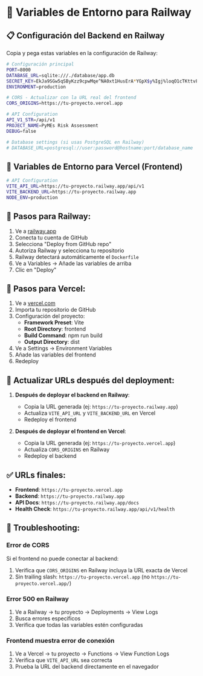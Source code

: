 # 🔧 Variables de Entorno para Railway

## 📋 Configuración del Backend en Railway

Copia y pega estas variables en la configuración de Railway:

```bash
# Configuración principal
PORT=8000
DATABASE_URL=sqlite:///./database/app.db
SECRET_KEY=EkJa9SGw5qSByKzz9cpwMqe^NA0xt1HusErA*YGpX$y%Igj%loqO1cTKttvFeqST
ENVIRONMENT=production

# CORS - Actualizar con la URL real del frontend
CORS_ORIGINS=https://tu-proyecto.vercel.app

# API Configuration
API_V1_STR=/api/v1
PROJECT_NAME=PyMEs Risk Assessment
DEBUG=false

# Database settings (si usas PostgreSQL en Railway)
# DATABASE_URL=postgresql://user:password@hostname:port/database_name
```

## 🔧 Variables de Entorno para Vercel (Frontend)

```bash
# API Configuration
VITE_API_URL=https://tu-proyecto.railway.app/api/v1
VITE_BACKEND_URL=https://tu-proyecto.railway.app
NODE_ENV=production
```

## 📝 Pasos para Railway:

1. Ve a [railway.app](https://railway.app)
2. Conecta tu cuenta de GitHub
3. Selecciona "Deploy from GitHub repo"
4. Autoriza Railway y selecciona tu repositorio
5. Railway detectará automáticamente el `Dockerfile`
6. Ve a Variables → Añade las variables de arriba
7. Clic en "Deploy"

## 📝 Pasos para Vercel:

1. Ve a [vercel.com](https://vercel.com)
2. Importa tu repositorio de GitHub
3. Configuración del proyecto:
   - **Framework Preset**: Vite
   - **Root Directory**: frontend
   - **Build Command**: npm run build
   - **Output Directory**: dist
4. Ve a Settings → Environment Variables
5. Añade las variables del frontend
6. Redeploy

## 🔄 Actualizar URLs después del deployment:

1. **Después de deployar el backend en Railway**:
   - Copia la URL generada (ej: `https://tu-proyecto.railway.app`)
   - Actualiza `VITE_API_URL` y `VITE_BACKEND_URL` en Vercel
   - Redeploy el frontend

2. **Después de deployar el frontend en Vercel**:
   - Copia la URL generada (ej: `https://tu-proyecto.vercel.app`)
   - Actualiza `CORS_ORIGINS` en Railway
   - Redeploy el backend

## ✅ URLs finales:

- **Frontend**: `https://tu-proyecto.vercel.app`
- **Backend**: `https://tu-proyecto.railway.app`
- **API Docs**: `https://tu-proyecto.railway.app/docs`
- **Health Check**: `https://tu-proyecto.railway.app/api/v1/health`

## 🚨 Troubleshooting:

### Error de CORS
Si el frontend no puede conectar al backend:
1. Verifica que `CORS_ORIGINS` en Railway incluya la URL exacta de Vercel
2. Sin trailing slash: `https://tu-proyecto.vercel.app` (no `https://tu-proyecto.vercel.app/`)

### Error 500 en Railway
1. Ve a Railway → tu proyecto → Deployments → View Logs
2. Busca errores específicos
3. Verifica que todas las variables estén configuradas

### Frontend muestra error de conexión
1. Ve a Vercel → tu proyecto → Functions → View Function Logs  
2. Verifica que `VITE_API_URL` sea correcta
3. Prueba la URL del backend directamente en el navegador
